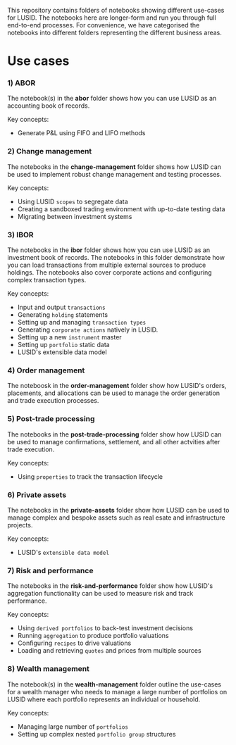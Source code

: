 This repository contains folders of notebooks showing different use-cases for LUSID. The notebooks here are longer-form and run you through full end-to-end processes. For convenience, we have categorised the notebooks into different folders representing the different business areas.

# Use cases

### 1) ABOR

The notebook(s) in the **abor** folder shows how you can use LUSID as an accounting book of records. 

Key concepts:

* Generate P&L using FIFO and LIFO methods


### 2) Change management

The notebooks in the **change-management** folder shows how LUSID can be used to implement robust change management and testing processes.

Key concepts:

* Using LUSID `scopes` to segregate data
* Creating a sandboxed trading environment with up-to-date testing data
* Migrating between investment systems
 
### 3) IBOR

The notebooks in the **ibor** folder shows how you can use LUSID as an investment book of records. The notebooks in this folder demonstrate how you can load transactions from multiple external sources to produce holdings. The notebooks also cover corporate actions and configuring complex transaction types.

Key concepts:

* Input and output `transactions`
* Generating `holding` statements
* Setting up and managing `transaction types`
* Generating `corporate actions` natively in LUSID.
* Setting up a new `instrument` master
* Setting up `portfolio` static data
* LUSID's extensible data model

### 4) Order management

The noteboosk in the **order-management** folder show how LUSID's orders, placements, and allocations can be used to manage the order generation and trade execution processes. 

### 5) Post-trade processing

The notebooks in the **post-trade-processing** folder show how LUSID can be used to manage confirmations, settlement, and all other actvities after trade execution. 

Key concepts:

* Using `properties` to track the transaction lifecycle


### 6) Private assets

The notebooks in the **private-assets** folder show how LUSID can be used to manage complex and bespoke assets such as real esate and infrastructure projects.

Key concepts:

* LUSID's `extensible data model`

### 7) Risk and performance

The notebooks in the **risk-and-performance** folder show how LUSID's aggregation functionality can be used to measure risk and track performance. 

Key concepts:

* Using `derived portfolios` to back-test investment decisions
* Running `aggregation` to produce portfolio valuations
* Configuring `recipes` to drive valuations
* Loading and retrieving `quotes` and prices from multiple sources

### 8) Wealth management

The notebook(s) in the **wealth-management** folder outline the use-cases for a wealth manager who needs to manage a large number of portfolios on LUSID where each portfolio represents an individual or household. 

Key concepts:

 - Managing large number of `portfolios`
 - Setting up complex nested `portfolio group` structures
